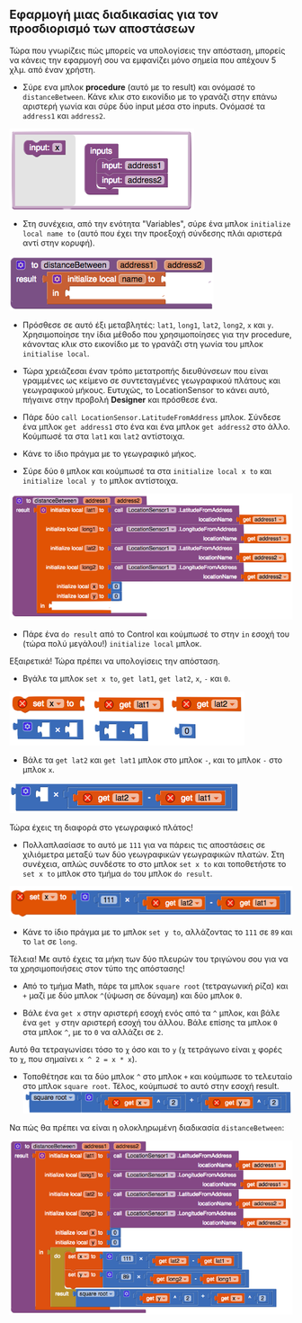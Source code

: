 ## Εφαρμογή μιας διαδικασίας για τον προσδιορισμό των αποστάσεων

Τώρα που γνωρίζεις πώς μπορείς να υπολογίσεις την απόσταση, μπορείς να κάνεις την εφαρμογή σου να εμφανίζει μόνο σημεία που απέχουν 5 χλμ. από έναν χρήστη.

+ Σύρε ενα μπλοκ **procedure** (αυτό με το result) και ονόμασέ το `distanceBetween`. Κάνε κλικ στο εικονίδιο με το γρανάζι στην επάνω αριστερή γωνία και σύρε δύο input μέσα στο inputs. Ονόμασέ τα `address1` και `address2`.

![](images/addingInputsToProcedure.png)

+ Στη συνέχεια, από την ενότητα "Variables", σύρε ένα μπλοκ `initialize local name to` (αυτό που έχει την προεξοχή σύνδεσης πλάι αριστερά αντί στην κορυφή).

![](images/distanceProcedureStart.png)

+ Πρόσθεσε σε αυτό έξι μεταβλητές: `lat1`, `long1`, `lat2`, `long2`, `x` και `y`. Χρησιμοποίησε την ίδια μέθοδο που χρησιμοποίησες για την procedure, κάνοντας κλικ στο εικονίδιο με το γρανάζι στη γωνία του μπλοκ `initialise local`.

+ Τώρα χρειάζεσαι έναν τρόπο μετατροπής διευθύνσεων που είναι γραμμένες ως κείμενο σε συντεταγμένες γεωγραφικού πλάτους και γεωγραφικού μήκους. Ευτυχώς, το LocationSensor το κάνει αυτό, πήγαινε στην προβολή **Designer** και πρόσθεσε ένα.

+ Πάρε δύο `call LocationSensor.LatitudeFromAddress` μπλοκ. Σύνδεσε ένα μπλοκ `get address1` στο ένα και ένα μπλοκ `get address2` στο άλλο. Κούμπωσέ τα στα `lat1` και `lat2` αντίστοιχα.

+ Κάνε το ίδιο πράγμα με το γεωγραφικό μήκος.

+ Σύρε δύο `0` μπλοκ και κούμπωσέ τα στα `initialize local x to` και `initialize local y to` μπλοκ αντίστοιχα.

![](images/initializingVaribles.png)

+ Πάρε ένα `do result` από το Control και κούμπωσέ το στην `in` εσοχή του (τώρα πολύ μεγάλου!) `initialize local` μπλοκ.

Εξαιρετικά! Τώρα πρέπει να υπολογίσεις την απόσταση.

+ Βγάλε τα μπλοκ `set x to`, `get lat1`, `get lat2`, `x`, `-` και `0`.

![](images/collectionOfBlocks.png)

+ Βάλε τα `get lat2` και `get lat1` μπλοκ στο μπλοκ `-`, και το μπλοκ `-` στο μπλοκ `x`.

![](images/settingUpLatitudeApprox.png)

Τώρα έχεις τη διαφορά στο γεωγραφικό πλάτος!

+ Πολλαπλασίασε το αυτό με `111` για να πάρεις τις αποστάσεις σε χιλιόμετρα μεταξύ των δύο γεωγραφικών γεωγραφικών πλατών. Στη συνέχεια, απλώς συνδέστε το στο μπλοκ `set x to` και τοποθετήστε το `set x to` μπλοκ στο τμήμα `do` του μπλοκ `do result`.

![](images/latitudeDifferenceToKilometers.png)

+ Κάνε το ίδιο πράγμα με το μπλοκ `set y to`, αλλάζοντας το `111` σε `89` και το `lat` σε `long`.

Τέλεια! Με αυτό έχεις τα μήκη των δύο πλευρών του τριγώνου σου για να τα χρησιμοποιήσεις στον τύπο της απόστασης!

+ Από το τμήμα Math, πάρε τα μπλοκ `square root` (τετραγωνική ρίζα) και `+` μαζί με δύο μπλοκ `^`(ύψωση σε δύναμη) και δύο μπλοκ `0`.

+ Βάλε ένα `get x` στην αριστερή εσοχή ενός από τα `^` μπλοκ, και βάλε ένα `get y` στην αριστερή εσοχή του άλλου. Βάλε επίσης τα μπλοκ `0` στα μπλοκ `^`, με το `0` να αλλάζει σε `2`.

Αυτό θα τετραγωνίσει τόσο το `χ` όσο και το `y` (`χ` τετράγωνο είναι `χ` φορές το `χ`, που σημαίνει `x ^ 2 = x * x`).

+ Τοποθέτησε και τα δύο μπλοκ `^` στο μπλοκ `+` και κούμπωσε το τελευταίο στο μπλοκ `square root`. Τέλος, κούμπωσέ το αυτό στην εσοχή result. ![](images/preformingPythagorasTheorem.png)

Να πώς θα πρέπει να είναι η ολοκληρωμένη διαδικασία `distanceBetween`:

![](images/distanceBetweenFull.png)

